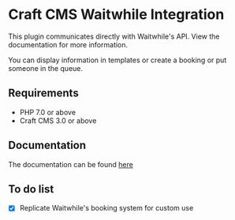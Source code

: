 # Craft CMS Waitwhile Integration

This plugin communicates directly with Waitwhile's API. View the documentation for more information.

You can display information in templates or create a booking or put someone in the queue.

## Requirements
- PHP 7.0 or above
- Craft CMS 3.0 or above

## Documentation

The documentation can be found [here](https://github.com/Everyday-AS/craft-waitwhile/wiki)

## To do list
- [x] Replicate Waitwhile's booking system for custom use